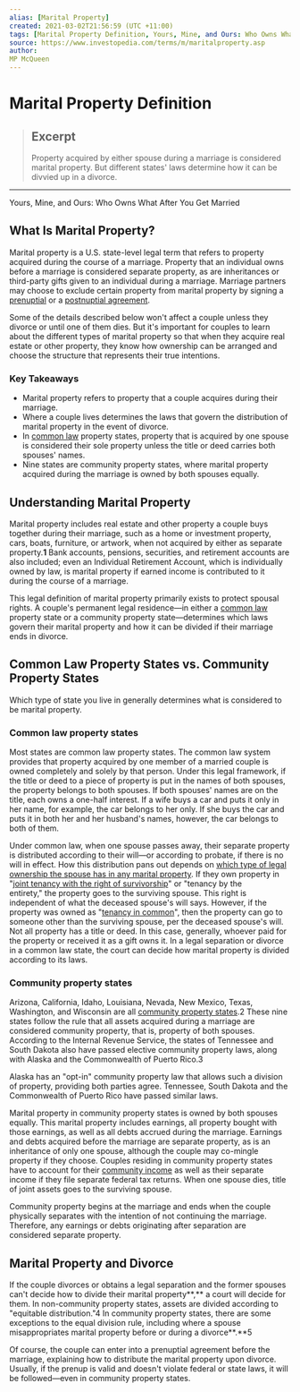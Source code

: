 ```yaml
---
alias: [Marital Property]
created: 2021-03-02T21:56:59 (UTC +11:00)
tags: [Marital Property Definition, Yours, Mine, and Ours: Who Owns What After You Get Married]
source: https://www.investopedia.com/terms/m/maritalproperty.asp
author: 
MP McQueen
---
```


# Marital Property Definition

> ## Excerpt
> Property acquired by either spouse during a marriage is considered marital property. But different states' laws determine how it can be divvied up in a divorce.

---

Yours, Mine, and Ours: Who Owns What After You Get Married
## What Is Marital Property?

Marital property is a U.S. state-level legal term that refers to property acquired during the course of a marriage. Property that an individual owns before a marriage is considered separate property, as are inheritances or third-party gifts given to an individual during a marriage. Marriage partners may choose to exclude certain property from marital property by signing a [prenuptial](https://www.investopedia.com/terms/p/prenuptialagreement.asp) or a [postnuptial agreement](https://www.investopedia.com/articles/personal-finance/070815/postnup-vs-prenup-how-they-differ.asp).

Some of the details described below won't affect a couple unless they divorce or until one of them dies. But it's important for couples to learn about the different types of marital property so that when they acquire real estate or other property, they know how ownership can be arranged and choose the structure that represents their true intentions.

### Key Takeaways

-   Marital property refers to property that a couple acquires during their marriage.
-   Where a couple lives determines the laws that govern the distribution of marital property in the event of divorce.
-   In [common law](https://www.investopedia.com/financial-edge/0210/marriage-vs.-common-law-what-it-means-financially.aspx) property states, property that is acquired by one spouse is considered their sole property unless the title or deed carries both spouses' names.
-   Nine states are community property states, where marital property acquired during the marriage is owned by both spouses equally.

## Understanding Marital Property

Marital property includes real estate and other property a couple buys together during their marriage, such as a home or investment property, cars, boats, furniture, or artwork, when not acquired by either as separate property.**1** Bank accounts, pensions, securities, and retirement accounts are also included; even an Individual Retirement Account, which is individually owned by law, is marital property if earned income is contributed to it during the course of a marriage.

This legal definition of marital property primarily exists to protect spousal rights. A couple's permanent legal residence—in either a [common law](https://www.investopedia.com/terms/c/common-law.asp) property state or a community property state—determines which laws govern their marital property and how it can be divided if their marriage ends in divorce.

## Common Law Property States vs. Community Property States

Which type of state you live in generally determines what is considered to be marital property.

### Common law property states

Most states are common law property states. The common law system provides that property acquired by one member of a married couple is owned completely and solely by that person. Under this legal framework, if the title or deed to a piece of property is put in the names of both spouses, the property belongs to both spouses. If both spouses' names are on the title, each owns a one-half interest. If a wife buys a car and puts it only in her name, for example, the car belongs to her only. If she buys the car and puts it in both her and her husband's names, however, the car belongs to both of them.

Under common law, when one spouse passes away, their separate property is distributed according to their will—or according to probate, if there is no will in effect. How this distribution pans out depends on [which type of legal ownership the spouse has in any marital property](https://www.investopedia.com/articles/mortgages-real-estate/08/title-ownership-property.asp). If they own property in "[joint tenancy with the right of survivorship](https://www.investopedia.com/terms/j/jtwros.asp)" or "tenancy by the entirety," the property goes to the surviving spouse. This right is independent of what the deceased spouse's will says. However, if the property was owned as "[tenancy in common](https://www.investopedia.com/terms/t/tenancy_in_common.asp)", then the property can go to someone other than the surviving spouse, per the deceased spouse's will. Not all property has a title or deed. In this case, generally, whoever paid for the property or received it as a gift owns it. In a legal separation or divorce in a common law state, the court can decide how marital property is divided according to its laws.

### Community property states

Arizona, California, Idaho, Louisiana, Nevada, New Mexico, Texas, Washington, and Wisconsin are all [community property states](https://www.investopedia.com/personal-finance/which-states-are-community-property-states/).2 These nine states follow the rule that all assets acquired during a marriage are considered community property, that is, property of both spouses. According to the Internal Revenue Service, the states of Tennessee and South Dakota also have passed elective community property laws, along with Alaska and the Commonwealth of Puerto Rico.3

Alaska has an "opt-in" community property law that allows such a division of property, providing both parties agree. Tennessee, South Dakota and the Commonwealth of Puerto Rico have passed similar laws.

Marital property in community property states is owned by both spouses equally. This marital property includes earnings, all property bought with those earnings, as well as all debts accrued during the marriage. Earnings and debts acquired before the marriage are separate property, as is an inheritance of only one spouse, although the couple may co-mingle property if they choose. Couples residing in community property states have to account for their [community income](https://www.investopedia.com/terms/c/communityincome.asp) as well as their separate income if they file separate federal tax returns. When one spouse dies, title of joint assets goes to the surviving spouse.

Community property begins at the marriage and ends when the couple physically separates with the intention of not continuing the marriage. Therefore, any earnings or debts originating after separation are considered separate property.

## Marital Property and Divorce

If the couple divorces or obtains a legal separation and the former spouses can't decide how to divide their marital property**,** a court will decide for them. In non-community property states, assets are divided according to "equitable distribution."4 In community property states, there are some exceptions to the equal division rule, including where a spouse misappropriates marital property before or during a divorce**.**5

Of course, the couple can enter into a prenuptial agreement before the marriage, explaining how to distribute the marital property upon divorce. Usually, if the prenup is valid and doesn't violate federal or state laws, it will be followed—even in community property states.
